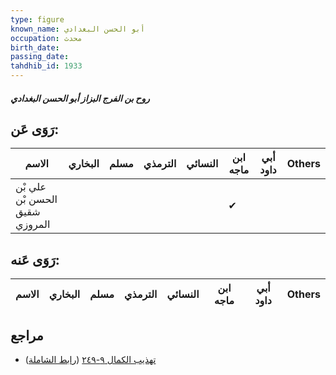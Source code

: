```yaml
---
type: figure
known_name: أبو الحسن البغدادي
occupation: محدث
birth_date:
passing_date:
tahdhib_id: 1933
---
```

##### روح بن الفرج البزاز أبو الحسن البغدادي

## رَوَى عَن:
| الاسم                          | البخاري | مسلم | الترمذي | النسائي | ابن ماجه | أبي داود | Others |
| ------------------------------ | ------- | ---- | ------- | ------- | -------- | -------- | ------ |
| علي بْن الحسن بْن شقيق المروزي |         |      |         |         | ✔        |          |        |
## رَوَى عَنه:
| الاسم | البخاري | مسلم | الترمذي | النسائي | ابن ماجه | أبي داود | Others |
| ----- | ------- | ---- | ------- | ------- | -------- | -------- | ------ |
## مراجع
- [تهذيب الكمال ٩-٢٤٩](obsidian://open?vault=Tahdhib-al-Kamal&file=Figures/١٩٣٣-روح%20بن%20الفرج%20البزاز%20أبو%20الحسن%20البغدادي) ([رابط الشاملة](https://shamela.ws/book/3722/4489))